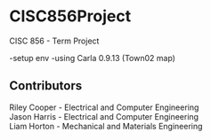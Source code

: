 # CISC856Project
CISC 856 - Term Project

-setup env
-using Carla 0.9.13 (Town02 map)

## Contributors
Riley Cooper - Electrical and Computer Engineering  
Jason Harris - Electrical and Computer Engineering  
Liam Horton - Mechanical and Materials Engineering  

